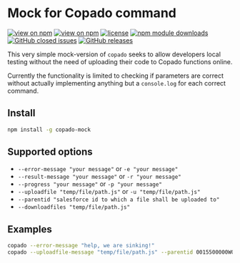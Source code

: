 # Mock for Copado command

[![view on npm](https://badgen.net/github/release/JoernBerkefeld/copado-mock)](https://www.npmjs.org/package/copado-mock)
[![view on npm](https://badgen.net/npm/node/copado-mock)](https://www.npmjs.org/package/copado-mock)
[![license](https://badgen.net/npm/license/copado-mock)](https://www.npmjs.org/package/copado-mock)
[![npm module downloads](https://badgen.net/npm/dt/copado-mock)](https://www.npmjs.org/package/copado-mock)
[![GitHub closed issues](https://badgen.net/github/closed-issues/JoernBerkefeld/copado-mock)](https://github.com/JoernBerkefeld/copado-mock/issues?q=is%3Aissue+is%3Aclosed)
[![GitHub releases](https://badgen.net/github/releases/JoernBerkefeld/copado-mock)](https://github.com/JoernBerkefeld/copado-mock/releases)

This very simple mock-version of `copado` seeks to allow developers local testing without the need of uploading their code to Copado functions online.

Currently the functionality is limited to checking if parameters are correct without actually implementing anything but a `console.log` for each correct command.

## Install

```bash
npm install -g copado-mock
```

## Supported options

- `--error-message "your message"` or `-e "your message"`
- `--result-message "your message"` or `-r "your message"`
- `--progress "your message"` or `-p "your message"`
- `--uploadfile "temp/file/path.js"` or `-u "temp/file/path.js"`
- `--parentid "salesforce id to which a file shall be uploaded to"`
- `--downloadfiles "temp/file/path.js"`

## Examples

```bash
copado --error-message "help, we are sinking!"
copado --uploadfile-message "temp/file/path.js" --parentid 0015500000WOHciAAH
```
